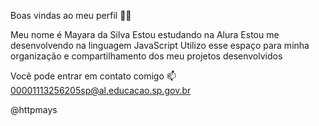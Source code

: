 Boas vindas ao meu perfil 🩷🩷

Meu nome é Mayara da Silva
Estou estudando na Alura
Estou me desenvolvendo na linguagem JavaScript
Utilizo esse espaço para minha organização e compartilhamento dos meu projetos desenvolvidos

Você pode entrar em contato comigo 📫
00001113256205sp@al.educacao.sp.gov.br

@httpmays
